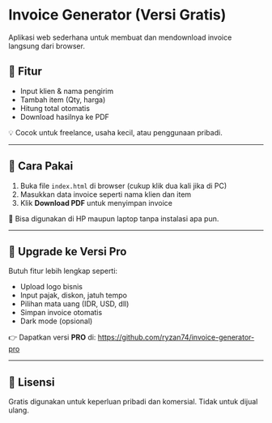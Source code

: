# Invoice Generator (Versi Gratis)

Aplikasi web sederhana untuk membuat dan mendownload invoice langsung dari browser.

## 🔧 Fitur
- Input klien & nama pengirim
- Tambah item (Qty, harga)
- Hitung total otomatis
- Download hasilnya ke PDF

💡 Cocok untuk freelance, usaha kecil, atau penggunaan pribadi.

---

## 🚀 Cara Pakai
1. Buka file `index.html` di browser (cukup klik dua kali jika di PC)
2. Masukkan data invoice seperti nama klien dan item
3. Klik **Download PDF** untuk menyimpan invoice

📱 Bisa digunakan di HP maupun laptop tanpa instalasi apa pun.

---

## 👑 Upgrade ke Versi Pro
Butuh fitur lebih lengkap seperti:
- Upload logo bisnis
- Input pajak, diskon, jatuh tempo
- Pilihan mata uang (IDR, USD, dll)
- Simpan invoice otomatis
- Dark mode (opsional)

👉 Dapatkan versi **PRO** di: https://github.com/ryzan74/invoice-generator-pro

---

## 📄 Lisensi
Gratis digunakan untuk keperluan pribadi dan komersial. Tidak untuk dijual ulang.
